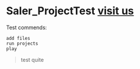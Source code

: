 # Saler_ProjectTest [visit us](https://github.com/ahmed-coding/Saler_ProjectTest)
Test commends:
```
add files
run projects
play
```
>test quite
